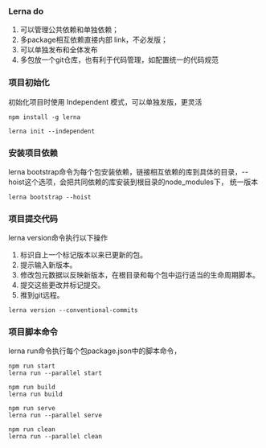 ### Lerna do
1.  可以管理公共依赖和单独依赖；
2.  多package相互依赖直接内部 link，不必发版；
3.  可以单独发布和全体发布
4.  多包放一个git仓库，也有利于代码管理，如配置统一的代码规范

### 项目初始化
初始化项目时使用 Independent 模式，可以单独发版，更灵活

```
npm install -g lerna

lerna init --independent
```

### 安装项目依赖
lerna bootstrap命令为每个包安装依赖，链接相互依赖的库到具体的目录，--hoist这个选项，会把共同依赖的库安装到根目录的node_modules下， 统一版本

```
lerna bootstrap --hoist
```

### 项目提交代码
lerna version命令执行以下操作

1. 标识自上一个标记版本以来已更新的包。
2. 提示输入新版本。
3. 修改包元数据以反映新版本，在根目录和每个包中运行适当的生命周期脚本。
4. 提交这些更改并标记提交。
5. 推到git远程。

```
lerna version --conventional-commits
```

### 项目脚本命令
lerna run命令执行每个包package.json中的脚本命令，
```
npm run start 
lerna run --parallel start

npm run build
lerna run build

npm run serve
lerna run --parallel serve

npm run clean
lerna run --parallel clean
```